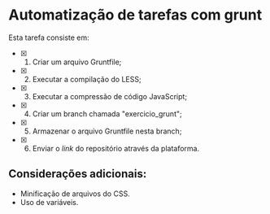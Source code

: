 # Automatização de tarefas com grunt

Esta tarefa consiste em: 

- [x]  1) Criar um arquivo Gruntfile;
- [x]  2) Executar a compilação do LESS;
- [x]  3) Executar a compressão de código JavaScript;
- [x]  4) Criar um branch chamada "exercicio_grunt";
- [x]  5) Armazenar o arquivo Gruntfile nesta branch;
- [x]  6) Enviar o *link* do repositório através da plataforma.

## Considerações adicionais:
- Minificação de arquivos do CSS.
- Uso de variáveis.
